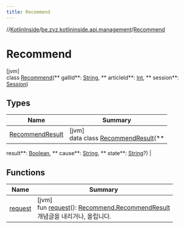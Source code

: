```yaml
---
title: Recommend
---
```

//[KotlinInside](../../../index.html)/[be.zvz.kotlininside.api.management](../index.html)/[Recommend](index.html)

# Recommend

[jvm]\
class [Recommend](index.html)(**
gallId**: [String](https://kotlinlang.org/api/latest/jvm/stdlib/kotlin/-string/index.html), **
articleId**: [Int](https://kotlinlang.org/api/latest/jvm/stdlib/kotlin/-int/index.html), **
session**: [Session](../../be.zvz.kotlininside.session/-session/index.html))

## Types

| Name | Summary |
|---|---|
| [RecommendResult](-recommend-result/index.html) | [jvm]<br>data class [RecommendResult](-recommend-result/index.html)(**
result**: [Boolean](https://kotlinlang.org/api/latest/jvm/stdlib/kotlin/-boolean/index.html), **
cause**: [String](https://kotlinlang.org/api/latest/jvm/stdlib/kotlin/-string/index.html), **
state**: [String](https://kotlinlang.org/api/latest/jvm/stdlib/kotlin/-string/index.html)?) |

## Functions

| Name | Summary |
|---|---|
| [request](request.html) | [jvm]<br>fun [request](request.html)(): [Recommend.RecommendResult](-recommend-result/index.html)<br>개념글을 내리거나, 올립니다. |


